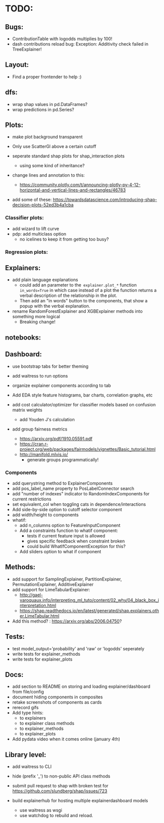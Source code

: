 
# TODO:

## Bugs:
- ContributionTable with logodds multiplies by 100!
- dash contributions reload bug: Exception: Additivity check failed in TreeExplainer!

## Layout:
- Find a proper frontender to help :)

## dfs:
- wrap shap values in pd.DataFrames?
- wrap predictions in pd.Series?

## Plots:
- make plot background transparent
- Only use ScatterGl above a certain cutoff

- seperate standard shap plots for shap_interaction plots 
    - using some kind of inheritance?
- change lines and annotation to this:
    - https://community.plotly.com/t/announcing-plotly-py-4-12-horizontal-and-vertical-lines-and-rectangles/46783
- add some of these:
    https://towardsdatascience.com/introducing-shap-decision-plots-52ed3b4a1cba


### Classifier plots:
- add wizard to lift curve
- pdp: add multiclass option
    - no icelines to keep it from getting too busy?

### Regression plots:


## Explainers:
- add plain language explanations
    - could add an parameter to the` explainer.plot_*` function  `in_words=True` in which 
        case instead of a plot the function returns a verbal description of the 
        relationship in the plot.
    - Then add an "in words" button to the components, that show a popup with
        the verbal explanation.
- rename RandomForestExplainer and XGBExplainer methods into something more logical
    - Breaking change!

## notebooks:


## Dashboard:
- use bootstrap tabs for better theming
- add waitress to run options

- organize explainer components according to tab
- Add EDA style feature histograms, bar charts, correlation graphs, etc
- add cost calculator/optimizer for classifier models based on confusion matrix weights
    - add Youden J's calculation
- add group fairness metrics
    - https://arxiv.org/pdf/1910.05591.pdf
    - https://cran.r-project.org/web/packages/fairmodels/vignettes/Basic_tutorial.html
    - http://manifold.mlvis.io/
        - generate groups programmatically!

### Components
- add querystring method to ExplainerComponents
- add pos_label_name property to PosLabelConnector search
- add "number of indexes" indicator to RandomIndexComponents for current restrictions
- set equivalent_col when toggling cats in dependence/interactions
- Add side-by-side option to cutoff selector component
- add width/height to components
- whatif:
    - add n_columns option to FeatureInputComponent
    - Add a constraints function to whatif component:
        - tests if current feature input is allowed
        - gives specific feedback when constraint broken
        - could build WhatIfComponentException for this?
    - Add sliders option to what if component


## Methods:
- add support for SamplingExplainer, PartitionExplainer, PermutationExplainer, AdditiveExplainer
- add support for LimeTabularExplainer:
    - http://gael-varoquaux.info/interpreting_ml_tuto/content/02_why/04_black_box_interpretation.html
    - https://shap.readthedocs.io/en/latest/generated/shap.explainers.other.LimeTabular.html
- Add this method? : https://arxiv.org/abs/2006.04750?

## Tests:
- test model_output='probability' and 'raw' or 'logodds' seperately
- write tests for explainer_methods
- write tests for explainer_plots

## Docs:
- add section to README on storing and loading explainer/dashboard from file/config
- document hiding components in composites
- retake screenshots of components as cards
- rerecord gifs
- Add type hints:
    - to explainers
    - to explainer class methods
    - to explainer_methods
    - to explainer_plots
- Add pydata video when it comes online (january 4th)


## Library level:
- add waitress to CLI

- hide (prefix '_') to non-public API class methods
- submit pull request to shap with broken test for 
    https://github.com/slundberg/shap/issues/723
- build explainerhub for hosting multiple explainerdashboard models
    - use waitress as wsgi
    - use watchdog to rebuild and reload. 
